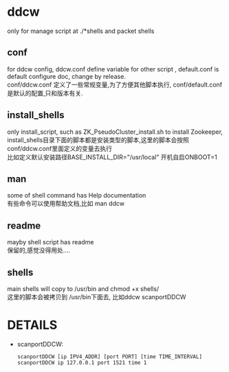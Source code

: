 # ddcw
only for manage script at ./*shells
and packet shells

## conf
for ddcw config, ddcw.conf define variable for other script , default.conf is default configure doc, change by release.  
conf/ddcw.conf 定义了一些常规变量,为了方便其他脚本执行, conf/default.conf是默认的配置,只和版本有关.  

## install_shells
only install_script, such as ZK_PseudoCluster_install.sh to install Zookeeper,  
install_shells目录下面的脚本都是安装类型的脚本,这里的脚本会按照conf/ddcw.conf里面定义的变量去执行  
比如定义默认安装路径BASE_INSTALL_DIR="/usr/local"   开机自启ONBOOT=1  

## man
some of shell command has Help documentation   
有些命令可以使用帮助文档,比如 man ddcw  

## readme
mayby shell script has readme  
保留的,感觉没得用处....  

## shells
main shells will copy to /usr/bin and chmod +x shells/  
这里的脚本会被拷贝到 /usr/bin下面去, 比如ddcw  scanportDDCW  


# DETAILS
- scanportDDCW:
  ``` shell
  scanportDDCW [ip IPV4_ADDR] [port PORT] [time TIME_INTERVAL]
  scanportDDCW ip 127.0.0.1 port 1521 time 1 
  ```

